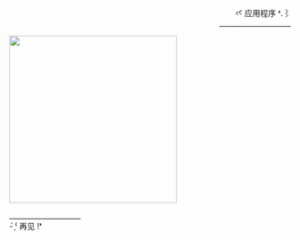 <div align="right" >
  <p>
  ꜥꜤ  应用程序 ❛.⌇ <br>____________________
  </p>
</div>  
 
 <div align="left" >
    <img height="300px" src="https://user-images.githubusercontent.com/86667062/209571871-2ded4eb1-ff48-4adf-828d-978cbc8f4d33.png">
 </div>
 
 <div>
   <p>
     ____________________<br> - ̗̀⁽ 再见 !❜
   </p>
</div>

